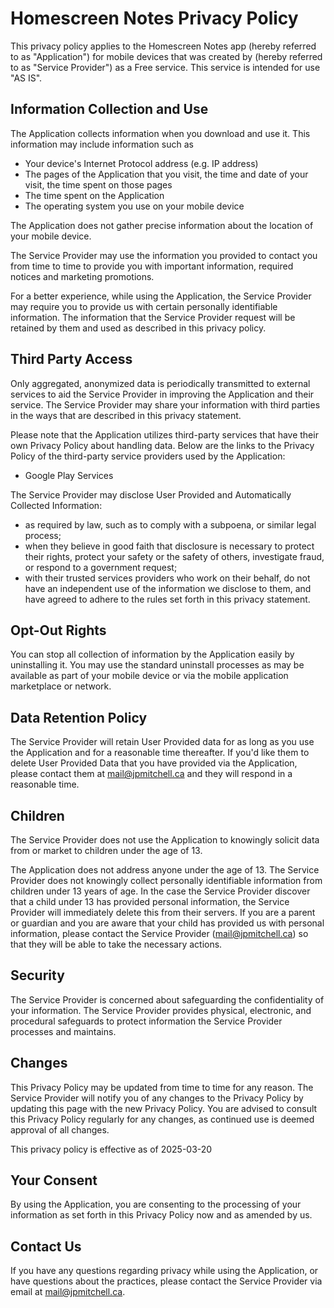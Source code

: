 ---
---

# Homescreen Notes Privacy Policy

This privacy policy applies to the Homescreen Notes app (hereby referred to as "Application") for mobile devices that was created by (hereby referred to as "Service Provider") as a Free service. This service is intended for use "AS IS".

## Information Collection and Use

The Application collects information when you download and use it. This information may include information such as

- Your device's Internet Protocol address (e.g. IP address)
- The pages of the Application that you visit, the time and date of your visit, the time spent on those pages
- The time spent on the Application
- The operating system you use on your mobile device


The Application does not gather precise information about the location of your mobile device.

The Service Provider may use the information you provided to contact you from time to time to provide you with important information, required notices and marketing promotions.

For a better experience, while using the Application, the Service Provider may require you to provide us with certain personally identifiable information. The information that the Service Provider request will be retained by them and used as described in this privacy policy.

## Third Party Access

Only aggregated, anonymized data is periodically transmitted to external services to aid the Service Provider in improving the Application and their service. The Service Provider may share your information with third parties in the ways that are described in this privacy statement.

Please note that the Application utilizes third-party services that have their own Privacy Policy about handling data. Below are the links to the Privacy Policy of the third-party service providers used by the Application:

- Google Play Services


The Service Provider may disclose User Provided and Automatically Collected Information:

- as required by law, such as to comply with a subpoena, or similar legal process;
- when they believe in good faith that disclosure is necessary to protect their rights, protect your safety or the safety of others, investigate fraud, or respond to a government request;
- with their trusted services providers who work on their behalf, do not have an independent use of the information we disclose to them, and have agreed to adhere to the rules set forth in this privacy statement.


## Opt-Out Rights

You can stop all collection of information by the Application easily by uninstalling it. You may use the standard uninstall processes as may be available as part of your mobile device or via the mobile application marketplace or network.

## Data Retention Policy

The Service Provider will retain User Provided data for as long as you use the Application and for a reasonable time thereafter. If you'd like them to delete User Provided Data that you have provided via the Application, please contact them at mail@jpmitchell.ca and they will respond in a reasonable time.

## Children

The Service Provider does not use the Application to knowingly solicit data from or market to children under the age of 13.

The Application does not address anyone under the age of 13. The Service Provider does not knowingly collect personally identifiable information from children under 13 years of age. In the case the Service Provider discover that a child under 13 has provided personal information, the Service Provider will immediately delete this from their servers. If you are a parent or guardian and you are aware that your child has provided us with personal information, please contact the Service Provider (mail@jpmitchell.ca) so that they will be able to take the necessary actions.

## Security

The Service Provider is concerned about safeguarding the confidentiality of your information. The Service Provider provides physical, electronic, and procedural safeguards to protect information the Service Provider processes and maintains.

## Changes

This Privacy Policy may be updated from time to time for any reason. The Service Provider will notify you of any changes to the Privacy Policy by updating this page with the new Privacy Policy. You are advised to consult this Privacy Policy regularly for any changes, as continued use is deemed approval of all changes.

This privacy policy is effective as of 2025-03-20

## Your Consent

By using the Application, you are consenting to the processing of your information as set forth in this Privacy Policy now and as amended by us.

## Contact Us

If you have any questions regarding privacy while using the Application, or have questions about the practices, please contact the Service Provider via email at mail@jpmitchell.ca.